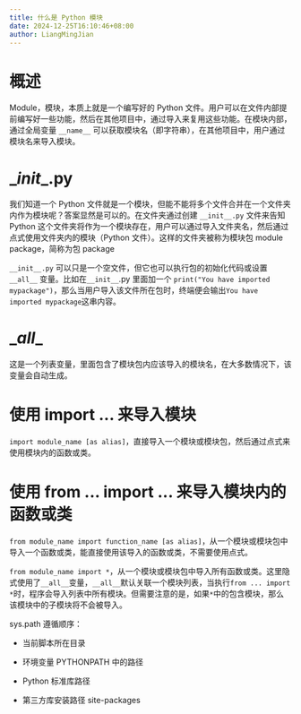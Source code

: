 ```yaml
---
title: 什么是 Python 模块
date: 2024-12-25T16:10:46+08:00
author: LiangMingJian
---
```


# 概述

Module，模块，本质上就是一个编写好的 Python 文件。用户可以在文件内部提前编写好一些功能，然后在其他项目中，通过导入来复用这些功能。在模块内部，通过全局变量 `__name__` 可以获取模块名（即字符串），在其他项目中，用户通过模块名来导入模块。

# \__init__.py

我们知道一个 Python 文件就是一个模块，但能不能将多个文件合并在一个文件夹内作为模块呢？答案显然是可以的。在文件夹通过创建 `__init__.py` 文件来告知 Python 这个文件夹将作为一个模块存在，用户可以通过导入文件夹名，然后通过点式使用文件夹内的模块（Python 文件）。这样的文件夹被称为模块包 module package，简称为包 package

`__init__.py` 可以只是一个空文件，但它也可以执行包的初始化代码或设置 `__all__` 变量。比如在`__init__`.py 里面加一个 `print("You have imported mypackage")`，那么当用户导入该文件所在包时，终端便会输出`You have imported mypackage`这串内容。

# \__all__

这是一个列表变量，里面包含了模块包内应该导入的模块名，在大多数情况下，该变量会自动生成。

# 使用 import ... 来导入模块

`import module_name [as alias]`，直接导入一个模块或模块包，然后通过点式来使用模块内的函数或类。

# 使用 from ... import ... 来导入模块内的函数或类

`from module_name import function_name [as alias]`，从一个模块或模块包中导入一个函数或类，能直接使用该导入的函数或类，不需要使用点式。

`from module_name import *`，从一个模块或模块包中导入所有函数或类。这里隐式使用了`__all__`变量，`__all__`默认关联一个模块列表，当执行`from ... import *`时，程序会导入列表中所有模块。但需要注意的是，如果`*`中的包含模块，那么该模块中的子模块将不会被导入。


sys.path 遵循顺序：

- 当前脚本所在目录
    
- 环境变量 PYTHONPATH 中的路径
    
- Python 标准库路径
    
- 第三方库安装路径 site-packages